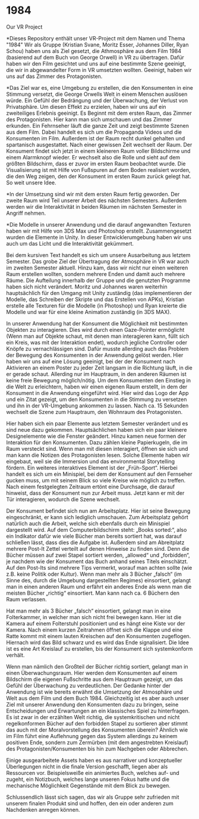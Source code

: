# 1984
Our VR Project

*Dieses Repository enthält unser VR-Project mit dem Namen und Thema "1984"
Wir als Gruppe (Kristian Svane, Moritz Esser, Johannes Diller, Ryan Schou) haben uns als Ziel gesetzt, die Athmosphäre aus dem Film 1984 (basierend auf dem Buch von George Orwell) in VR zu übertragen. Dafür haben wir den Film gesichtet und uns auf eine bestimmte Szene geeinigt, die wir in abgewandelter Form in VR umsetzten wollten. Geeinigt, haben wir uns auf das Zimmer des Protagonisten. 

*Das Ziel war es, eine Umgebung zu erstellen, die den Konsumenten in eine Stimmung versetzt, die George Orwells Welt in einem Menschen auslösen würde. Ein Gefühl der Bedrängung und der Überwachung, der Verlust von Privatsphäre. Um diesen Effekt zu erzielen, haben wir uns auf ein zweiteiliges Erlebnis geeinigt. Es Beginnt mit dem ersten Raum, das Zimmer des Protagonisten. Hier kann man sich umschauen und das Zimmer erkunden. Ein Fehrnseher läuft die ganze Zeit und zeigt bestimmte Szenen aus dem Film. Dabei handelt es sich um die Propaganda Videos und die Konsumenten im Film. Außerdem ist der Raum recht dunkel gehalten und spartanisch ausgestattet. Nach einer gewissen Zeit wechselt der Raum. Der Konsument findet sich jetzt in einem kleineren Raum voller Bildschirme und einem Alarmknopf wieder. Er wechselt also die Rolle und sieht auf dem größten Bildschirm, dass er zuvor im ersten Raum beobachtet wurde. Die Visualisierung ist mit Hilfe von Fußspuren auf dem Boden realisiert worden, die den Weg zeigen, den der Konsument im ersten Raum zurück gelegt hat. So weit unsere Idee. 

*In der Umsetzung sind wir mit dem ersten Raum fertig geworden. Der zweite Raum wird Teil unserer Arbeit des nächsten Semesters. Außerdem werden wir die Interaktivität in beiden Räumen im nächsten Semester in Angriff nehmen.

*Die Modelle in unserer Anwendung und die darauf angewandten Texturen haben wir mit Hilfe von 3DS Max und Photoshop erstellt. Zusammengesetzt wurden die Elemente in Unity. In dieser Entwicklerumgebung haben wir uns auch um das Licht und die Interaktivität gekümmert. 

Bei dem kursiven Text handelt es sich um unsere Ausarbeitung aus letztem Semester. Das grobe Ziel der Übertragung der Atmosphäre in VR war auch im zweiten Semester aktuell. Hinzu kam, dass wir nicht nur einen weiteren Raum erstellen wollten, sondern mehrere Enden und damit auch mehrere Räume. Die Aufteilung innerhalb der Gruppe und die genutzten Programme haben sich nicht verändert. Moritz und Johannes waren weiterhin hauptsächlich für den Umgang mit Unity zuständig (das implementieren der Modelle, das Schreiben der Skripte und das Erstellen von APKs), Kristian erstelle alle Texturen für die Modelle (in Photoshop) und Ryan kreierte die Modelle und war für eine kleine Animation zuständig (in 3DS MAX). 

In unserer Anwendung hat der Konsument die Möglichkeit mit bestimmten Objekten zu interagieren. Dies wird durch einen Gaze-Pointer ermöglicht (Wenn man auf Objekte schaut, mit denen man interagieren kann, füllt sich ein Kreis, was mit der Interaktion endet), wodurch jegliche Controller oder Knöpfe zu vernachlässigen sind. Dafür musste allerding auch das Problem der Bewegung des Konsumenten in der Anwendung gelöst werden.  Hier haben wir uns auf eine Lösung geeinigt, bei der der Konsument nach Aktivieren an einem Poster zu jeder Zeit langsam in die Richtung läuft, in die er gerade schaut. Allerding nur im Hauptraum, in den anderen Räumen ist keine freie Bewegung möglich/nötig.
Um dem Konsumenten den Einstieg in die Welt zu erleichtern, haben wir einen eigenen Raum erstellt, in dem der Konsument in die Anwendung eingeführt wird. Hier wird das Logo der App und ein Zitat gezeigt, um den Konsumenten in die Stimmung zu versetzen und ihn in der VR-Umgebung ankommen zu lassen. Nach ca. 15 Sekunden wechselt die Szene zum Hauptraum, den Wohnraum des Protagonisten. 

Hier haben sich ein paar Elemente aus letztem Semester verändert und es sind neue dazu gekommen. Hauptsächlichen haben sich ein paar kleinere Designelemente wie die Fenster geändert. Hinzu kamen neue formen der Interaktion für den Konsumenten. Dazu zählen kleine Papierkugeln, die im Raum versteckt sind. Wenn man mit diesen interagiert, öffnen sie sich und man kann die Notizen des Protagonisten lesen. Solche Elemente haben wir eingebaut, weil sie die Immersion und das environmental Storytelling fördern. Ein weiteres interaktives Element ist der „Früh-Sport“. Hierbei handelt es sich um ein Minispiel, bei dem der Konsument auf den Fernseher gucken muss, um mit seinem Blick so viele Kreise wie möglich zu treffen. Nach einem festgelegten Zeitraum ertönt eine Durchsage, die darauf hinweist, dass der Konsument nun zur Arbeit muss. Jetzt kann er mit der Tür interagieren, wodurch die Szene wechselt.

Der Konsument befindet sich nun am Arbeitsplatz. Hier ist seine Bewegung eingeschränkt, er kann sich lediglich umschauen. Zum Arbeitsplatz gehört natürlich auch die Arbeit, welche sich ebenfalls durch ein Minispiel dargestellt wird. Auf dem Computerbildschirm steht: „Books sorted:“, also ein Indikator dafür wie viele Bücher man bereits sortiert hat, was darauf schließen lässt, dass dies die Aufgabe ist. Außerdem sind am Abreitplatz mehrere Post-It Zettel verteilt auf denen Hinweise zu finden sind. Denn die Bücher müssen auf zwei Stapel sortiert werden, „allowed“ und „forbidden“, je nachdem wie der Konsument das Buch anhand seines Titels einschätzt. Auf den Post-Its sind mehrere Tips vermerkt, worauf man achten sollte (wie z.B. keine Politik oder Kultur). Wenn man mehr als 3 Bücher „falsch“ (im Sinne des, durch die Umgebung dargestellten Regimes) einsortiert, gelangt man in einen anderen Raum und erfährt ein anderes Ende als wenn man die meisten Bücher „richtig“ einsortiert. Man kann nach ca. 6 Büchern den Raum verlassen.

Hat man mehr als 3 Bücher „falsch“ einsortiert, gelangt man in eine Folterkammer, in welcher man sich nicht frei bewegen kann. Hier ist die Kamera auf einem Folterstuhl positioniert und es hängt eine Kiste vor der Kamera. Nach einem kurzen Zeitrahmen öffnet sich die Klappe und eine Ratte kommt mit einem lauten Kreischen auf den Konsumenten zugeflogen. Hiernach wird das Bild schwarz und es wird das Ende signalisiert. Die Idee ist es eine Art Kreislauf zu erstellen, bis der Konsument sich systemkonform verhält. 

Wenn man nämlich den Großteil der Bücher richtig sortiert, gelangt man in einen Überwachungsraum. Hier werden dem Konsumenten auf einem Bildschirm die eigenen Fußschritte aus dem Hauptraum gezeigt, um das Gefühl der Überwachung zu verdeutlichen. 
Der Gedanke hinter der Anwendung ist wie bereits erwähnt die Umsetzung der Atmosphäre und Welt aus dem Film und dem Buch 1984.  Gleichzeitig ist es aber auch unser Ziel mit unserer Anwendung den Konsumenten dazu zu bringen, seine Entscheidungen und Erwartungen an ein klassisches Spiel zu hinterfragen. Es ist zwar in der erzählten Welt richtig, die systemkritischen und nicht regelkonformen Bücher auf den forbidden Stapel zu sortieren aber stimmt das auch mit der Moralvorstellung des Konsumenten überein? Ähnlich wie im Film führt eine Auflehnung gegen das System allerdings zu keinem positiven Ende, sondern zum Zermürben (mit dem angestrebten Kreislauf) des Protagonisten/Konsumenten bis hin zum Nachgeben oder Abbrechen. 

Einige ausgearbeitete Assets haben es aus narrativer und konzeptueller Überlegungen nicht in die finale Version geschafft, liegen aber als Ressourcen vor. Beispielsweiße ein animiertes Buch, welches auf- und zugeht, ein Notizbuch, welches lange unseren Fokus hatte und die mechanische Möglichkeit Gegenstände mit dem Blick zu bewegen. 

Schlussendlich lässt sich sagen, das wir als Gruppe sehr zufrieden mit unserem finalen Produkt sind und hoffen, den ein oder anderen zum Nachdenken anregen können. 
